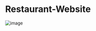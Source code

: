 # Restaurant-Website
![image](https://github.com/mousavizahra/Restaurant-Website/assets/104748512/6b60d20b-0abc-4d21-aee7-69aa6a46b8ac)
